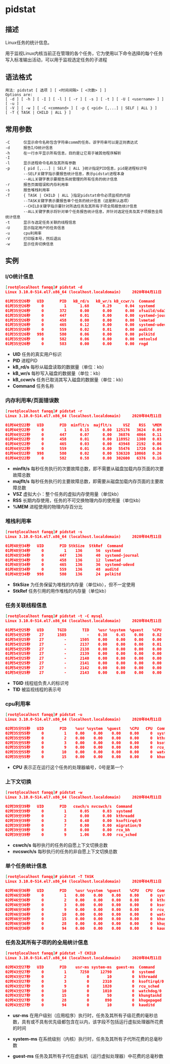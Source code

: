 # pidstat

## 描述

Linux任务的统计信息。

用于监视Linux内核当前正在管理的各个任务，它为使用以下命令选择的每个任务写入标准输出活动，可以用于监视选定任务的子进程

## 语法格式

```shell
用法: pidstat [ 选项 ] [ <时间间隔> [ <次数> ] ]
Options are:
[ -d ] [ -h ] [ -I ] [ -l ] [ -r ] [ -s ] [ -t ] [ -U [ <username> ] ] [ -u ]
[ -V ] [ -w ] [ -C <command> ] [ -p { <pid> [,...] | SELF | ALL } ]
[ -T { TASK | CHILD | ALL } ]
```

## 常用参数

```shell
-C		仅显示命令名称包含字符串comm的任务。该字符串可以是正则表达式
-d		报告I/O统计信息
-h		在一行水平显示所有信息，目的是让它易于被其他程序解析
-I
-l		显示进程命令名称及其所有参数
-p		{ pid [,...] | SELF | ALL }统计指定PID信息，pid是进程标识号
		--SELF关键字指示要报告统计信息，表示pidstat进程本身
		--ALL关键字表示要报告系统管理的所有任务的统计信息
-r		报告页面错误和内存利用率
-s		报告堆栈利用率
-T		{ TASK | CHILD | ALL }指定pidstat命令必须监视的内容
		--TASK关键字表示要报告单个任务的统计信息（这是默认选项）
		--CHILD关键字指示要针对所选任务及其所有子项全局报告统计信息
		--ALL关键字表示将针对单个任务报告统计信息，并针对选定任务及其子项报告全局统计信息
-t		显示与选定任务关联的线程信息
-U		显示指定用户的任务信息
-u		cpu利用率
-V		打印版本号，然后退出
-w		显示任务切换信息
```

## 实例

### I/O统计信息

```json
[root@localhost fanqq]# pidstat -d
Linux 3.10.0-514.el7.x86_64 (localhost.localdomain) 	2020年04月11日 	_x86_64_	(1 CPU)

01时35分26秒   UID       PID   kB_rd/s   kB_wr/s kB_ccwr/s  Command
01时35分26秒     0         1      1.68      0.29      0.04  systemd
01时35分26秒     0       372      0.00      0.00      0.00  xfsaild/sda3
01时35分26秒     0       447      0.01      0.00      0.00  systemd-journal
01时35分26秒     0       458      0.00      0.00      0.00  lvmetad
01时35分26秒     0       465      0.12      0.00      0.00  systemd-udevd
01时35分26秒     0       559      0.02      0.01      0.00  auditd
01时35分26秒   998       580      0.06      0.00      0.00  polkitd
01时35分26秒     0       582      0.06      0.00      0.00  vmtoolsd
01时35分26秒     0       583      0.00      0.00      0.00  rngd
```

- **UID**			  任务的真实用户标识
- **PID**              进程PID
- **kB_rd/s**       每秒从磁盘读取的数据量（单位：kb）
- **kB_wr/s**       每秒写入磁盘的数据量（单位：kb）
- **kB_ccwr/s**     任务已取消其写入磁盘的数据量（单位：kb）
- **Command**     任务名称

### 内存利用率/页面错误数

```json
[root@localhost fanqq]# pidstat -r
Linux 3.10.0-514.el7.x86_64 (localhost.localdomain) 	2020年04月11日 	_x86_64_	(1 CPU)

01时44分22秒   UID       PID  minflt/s  majflt/s     VSZ    RSS   %MEM  Command
01时44分22秒     0         1      0.15      0.00  125176   3624   0.09  systemd
01时44分22秒     0       447      0.07      0.00   36876   4064   0.11  systemd-journal
01时44分22秒     0       458      0.01      0.00  118952   1300   0.03  lvmetad
01时44分22秒     0       465      0.03      0.00   43948   2192   0.06  systemd-udevd
01时44分22秒     0       559      0.01      0.00   55476   1720   0.04  auditd
01时44分22秒   998       580      0.02      0.00  536320  10068   0.26  polkitd
01时44分22秒     0       582      0.58      0.00  302600   6376   0.16  vmtoolsd
```

- **minflt/s**	每秒任务执行的次要故障总数，即不需要从磁盘加载内存页面的次要故障总数
- **majflt/s**    每秒任务执行的主要故障总数，即需要从磁盘加载内存页面的主要故障总数
- **VSZ**           虚拟大小：整个任务的虚拟内存使用量（单位kb）
- **RSS**           长期内存使用，任务的不可交换物理内存的使用量（单位kb）
- **%MEM**      进程使用的物理内存百分比

### 堆栈利用率

```json
[root@localhost fanqq]# pidstat -s
Linux 3.10.0-514.el7.x86_64 (localhost.localdomain) 	2020年04月11日 	_x86_64_	(1 CPU)

01时48分34秒   UID       PID StkSize  StkRef  Command
01时48分34秒     0         1    136      56  systemd
01时48分34秒     0       447    136      40  systemd-journal
01时48分34秒     0       458    136      12  lvmetad
01时48分34秒     0       465    136      36  systemd-udevd
01时48分34秒     0       559    136      48  auditd
01时48分34秒   998       580    136      24  polkitd
```

- **StkSize**       为任务保留为堆栈的内存量（单位kb），但不一定使用
- **StkRef**         任务引用的用作堆栈的内存量（单位kb）

### 任务关联线程信息

```json
[root@localhost fanqq]# pidstat -t -C mysql
Linux 3.10.0-514.el7.x86_64 (localhost.localdomain) 	2020年04月11日 	_x86_64_	(1 CPU)

01时54分25秒   UID      TGID       TID    %usr %system  %guest    %CPU   CPU  Command
01时54分25秒    27      1505         -    0.38    0.45    0.00    0.82     0  mysqld
01时54分25秒    27         -      1505    0.00    0.00    0.00    0.00     0  |__mysqld
01时54分25秒    27         -      2137    0.00    0.00    0.00    0.01     0  |__mysqld
01时54分25秒    27         -      2138    0.00    0.00    0.00    0.00     0  |__mysqld
01时54分25秒    27         -      2139    0.00    0.00    0.00    0.00     0  |__mysqld
01时54分25秒    27         -      2140    0.00    0.00    0.00    0.00     0  |__mysqld
01时54分25秒    27         -      2141    0.00    0.00    0.00    0.00     0  |__mysqld
01时54分25秒    27         -      2142    0.00    0.00    0.00    0.00     0  |__mysqld
01时54分25秒    27         -      2143    0.00    0.00    0.00    0.00     0  |__mysqld
```

- **TGID**		线程组负责人的标识号
- **TID**          被监视线程的表示号

### cpu利用率

```json
[root@localhost fanqq]# pidstat -u 
Linux 3.10.0-514.el7.x86_64 (localhost.localdomain) 	2020年04月11日 	_x86_64_	(1 CPU)

02时35分55秒   UID       PID    %usr %system  %guest    %CPU   CPU  Command
02时35分55秒     0         1    0.00    0.00    0.00    0.00     0  systemd
02时35分55秒     0         2    0.00    0.00    0.00    0.00     0  kthreadd
02时35分55秒     0         3    0.00    0.00    0.00    0.00     0  ksoftirqd/0
02时35分55秒     0         9    0.00    0.00    0.00    0.00     0  rcu_sched
02时35分55秒     0        10    0.00    0.00    0.00    0.00     0  watchdog/0
02时35分55秒     0        15    0.00    0.00    0.00    0.00     0  khungtaskd
```

- **CPU**        表示正在运行这个任务的处理器编号，0号是第一个

### 上下文切换

```json
[root@localhost fanqq]# pidstat -w
Linux 3.10.0-514.el7.x86_64 (localhost.localdomain) 	2020年04月11日 	_x86_64_	(1 CPU)

02时39分39秒   UID       PID   cswch/s nvcswch/s  Command
02时39分39秒     0         1      0.05      0.03  systemd
02时39分39秒     0         2      0.00      0.00  kthreadd
02时39分39秒     0         3      0.40      0.00  ksoftirqd/0
02时39分39秒     0         7      0.00      0.00  migration/0
02时39分39秒     0         8      0.00      0.00  rcu_bh
02时39分39秒     0         9      1.06      0.00  rcu_sched
```

- **cswch/s**		每秒执行的任务的自愿上下文切换总数
- **nvcswch/s**    每秒执行的任务的非自愿上下文切换总数

### 单个任务统计信息

```json
[root@localhost fanqq]# pidstat -T TASK
Linux 3.10.0-514.el7.x86_64 (localhost.localdomain) 	2020年04月11日 	_x86_64_	(1 CPU)

02时46分36秒   UID       PID    %usr %system  %guest    %CPU   CPU  Command
02时46分36秒     0         1    0.00    0.00    0.00    0.00     0  systemd
02时46分36秒     0         2    0.00    0.00    0.00    0.00     0  kthreadd
02时46分36秒     0         3    0.00    0.00    0.00    0.00     0  ksoftirqd/0
02时46分36秒     0         9    0.00    0.00    0.00    0.00     0  rcu_sched
02时46分36秒     0        10    0.00    0.00    0.00    0.00     0  watchdog/0
02时46分36秒     0        15    0.00    0.00    0.00    0.00     0  khungtaskd
02时46分36秒     0        28    0.00    0.00    0.00    0.00     0  khugepaged
02时46分36秒     0        94    0.00    0.00    0.00    0.00     0  kauditd
```

### 任务及其所有子项的的全局统计信息

```json
[root@localhost fanqq]# pidstat -T CHILD
Linux 3.10.0-514.el7.x86_64 (localhost.localdomain) 	2020年04月11日 	_x86_64_	(1 CPU)

02时43分27秒   UID       PID    usr-ms system-ms  guest-ms  Command
02时43分27秒     0         1      7250     12790         0  systemd
02时43分27秒     0         2         0        10         0  kthreadd
02时43分27秒     0         3         0      2310         0  ksoftirqd/0
02时43分27秒     0         9         0      1820         0  rcu_sched
02时43分27秒     0        10         0      1010         0  watchdog/0
02时43分27秒     0        15         0        50         0  khungtaskd
02时43分27秒     0        28         0       890         0  khugepaged
02时43分27秒     0        94         0        10         0  kauditd
```

- **usr-ms**      在用户级别（应用程序）执行时，任务及其所有子级花费的毫秒总数，具有或不具有优先级都包含在以内，该字段不包括运行虚拟处理器所花费的时间

- **system-ms**   在系统级别（内核）执行时，任务及其所有子代所花费的总毫秒数

- **guest-ms**      任务及其所有子代在虚拟机（运行虚拟处理器）中花费的总毫秒数

  